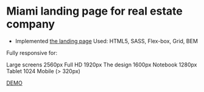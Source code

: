 # Miami landing page for real estate company
- Implemented [the landing page](https://www.figma.com/file/nHz8bflIwJaWP3P99vKTH5/miami_home_new?node-id=0%3A2)
Used: HTML5, SASS, Flex-box, Grid, BEM

Fully responsive for:

Large screens 2560px
Full HD 1920px
The design 1600px
Notebook 1280px
Tablet 1024
Mobile (> 320px)

[DEMO](https://oleksandrmykoliuk.github.io/layout_miami/)
